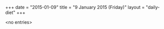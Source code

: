 +++
date = "2015-01-09"
title = "9 January 2015 (Friday)"
layout = "daily-diet"
+++


\<no entries\>
